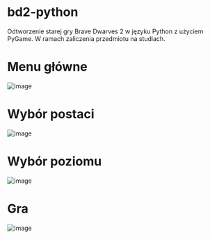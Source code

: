 # bd2-python
Odtworzenie starej gry Brave Dwarves 2 w języku Python z użyciem PyGame. W ramach zaliczenia przedmiotu na studiach.

# Menu główne
![image](https://user-images.githubusercontent.com/11138332/183895319-5e1b2665-5373-4976-8e41-357a12bf7eda.png)

# Wybór postaci
![image](https://user-images.githubusercontent.com/11138332/183895384-f884916b-7539-40d4-bf57-70e48e0afcca.png)

# Wybór poziomu
![image](https://user-images.githubusercontent.com/11138332/183895417-0881908b-d7c6-4ca6-a5a6-5648414a5109.png)

# Gra
![image](https://user-images.githubusercontent.com/11138332/183895455-1711277d-2c73-4a8c-b119-539872b6d641.png)

